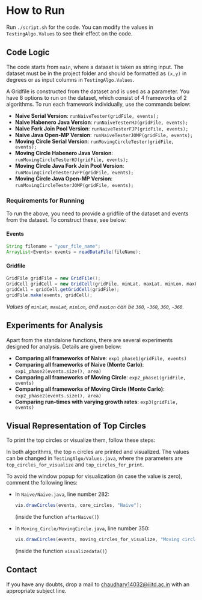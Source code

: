 # How to Run

Run `./script.sh` for the code. You can modify the values in `TestingAlgo.Values` to see their effect on the code.

## Code Logic

The code starts from `main`, where a dataset is taken as string input. The dataset must be in the project folder and should be formatted as `(x,y)` in degrees or as input columns in `TestingAlgo.Values`.

A Gridfile is constructed from the dataset and is used as a parameter. You have 8 options to run on the dataset, which consist of 4 frameworks of 2 algorithms. To run each framework individually, use the commands below:

- **Naive Serial Version**: `runNaiveTester(gridFile, events);`
- **Naive Habenero Java Version**: `runNaiveTesterHJ(gridFile, events);`
- **Naive Fork Join Pool Version**: `runNaiveTesterFJP(gridFile, events);`
- **Naive Java Open-MP Version**: `runNaiveTesterJOMP(gridFile, events);`
- **Moving Circle Serial Version**: `runMovingCircleTester(gridFile, events);`
- **Moving Circle Habenero Java Version**: `runMovingCircleTesterHJ(gridFile, events);`
- **Moving Circle Java Fork Join Pool Version**: `runMovingCircleTesterJvFP(gridFile, events);`
- **Moving Circle Java Open-MP Version**: `runMovingCircleTesterJOMP(gridFile, events);`

### Requirements for Running

To run the above, you need to provide a gridfile of the dataset and events from the dataset. To construct these, see below:

#### Events
```java
String filename = "your_file_name";
ArrayList<Events> events = readDataFile(fileName);
```

#### Gridfile
```java
GridFile gridFile = new GridFile();
GridCell gridCell = new GridCell(gridFile, minLat, maxLat, minLon, maxLon);
gridCell = gridCell.getGridCell(gridFile);
gridFile.make(events, gridCell);
```

*Values of `minLat`, `maxLat`, `minLon`, and `maxLon` can be `360`, `-360`, `360`, `-360`.*

## Experiments for Analysis

Apart from the standalone functions, there are several experiments designed for analysis. Details are given below:

- **Comparing all frameworks of Naive**: `exp1_phase1(gridFile, events)`
- **Comparing all frameworks of Naive (Monte Carlo)**: `exp1_phase2(events.size(), area)`
- **Comparing all frameworks of Moving Circle**: `exp2_phase1(gridFile, events)`
- **Comparing all frameworks of Moving Circle (Monte Carlo)**: `exp2_phase2(events.size(), area)`
- **Comparing run-times with varying growth rates**: `exp3(gridFile, events)`

## Visual Representation of Top Circles

To print the top circles or visualize them, follow these steps:

In both algorithms, the top `n` circles are printed and visualized. The values can be changed in `TestingAlgo/Values.java`, where the parameters are `top_circles_for_visualize` and `top_circles_for_print`.

To avoid the window popup for visualization (in case the value is zero), comment the following lines:

- In `Naive/Naive.java`, line number 282: 
  ```java
  vis.drawCircles(events, core_circles, "Naive");
  ```
  (inside the function `afterNaive()`)

- In `Moving_Circle/MovingCircle.java`, line number 350:
  ```java
  vis.drawCircles(events, moving_circles_for_visualize, "Moving circle");
  ```
  (inside the function `visualizedata()`)

## Contact

If you have any doubts, drop a mail to [chaudhary14032@iiitd.ac.in](mailto:chaudhary14032@iiitd.ac.in) with an appropriate subject line.
